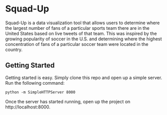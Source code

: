 # Squad-Up
Squad-Up is a data visualization tool that allows users to determine where the largest number of fans of a particular sports team there are in the United States based on live tweets of that team. This was inspired by the growing popularity of soccer in the U.S. and determining where the highest concentration of fans of a particular soccer team were located in the country. 

## Getting Started

Getting started is easy. Simply clone this repo and open up a simple server. Run the following command:

```
python -m SimpleHTTPServer 8000
```

Once the server has started running, open up the project on http://localhost:8000.


